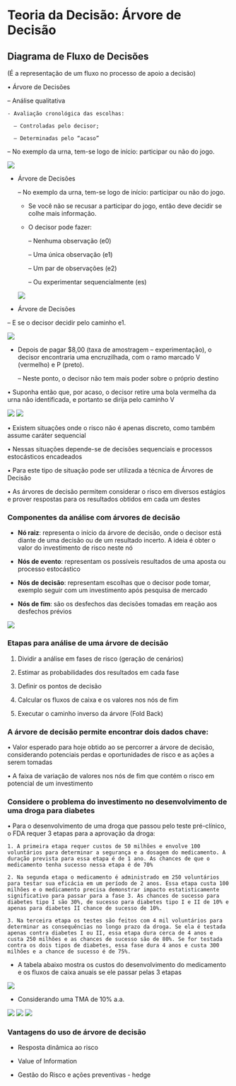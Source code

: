 # Teoria da Decisão: Árvore de Decisão

## Diagrama de Fluxo de Decisões

(É a representação de um fluxo no processo de apoio a decisão)

• Árvore de Decisões

  – Análise qualitativa

    - Avaliação cronológica das escolhas:

      – Controladas pelo decisor;

      – Determinadas pelo “acaso”
  
  – No exemplo da urna, tem-se logo de início: participar ou não do jogo.
  
  <img src=".assets/arv1.jpg">
  
  
- Árvore de Decisões

  – No exemplo da urna, tem-se logo de início: participar ou não do jogo.
  
    - Se você não se recusar a participar do jogo, então deve decidir se colhe mais informação.
    
    - O decisor pode fazer:
    
      – Nenhuma observação (e0)
      
      – Uma única observação (e1)
      
      – Um par de observações (e2)
      
      – Ou experimentar sequencialmente (es)
      
  <img src=".assets/arv2.jpg">
      
      
 - Árvore de Decisões

  – E se o decisor decidir pelo caminho e1.
  
   <img src=".assets/arv3.jpg"> 

- Depois de pagar $8,00 (taxa de amostragem – experimentação), o decisor encontraria uma encruzilhada, com o ramo marcado V (vermelho) e P (preto).

  – Neste ponto, o decisor não tem mais poder sobre o próprio destino
  
• Suponha então que, por acaso, o decisor retire uma bola vermelha da urna não identificada, e portanto se dirija pelo caminho V
  
      
 <img src=".assets/arv4.jpg"> 

 <img src=".assets/arv5.jpg"> 


• Existem situações onde o risco não é apenas discreto, como também assume caráter sequencial

• Nessas situações depende-se de decisões sequenciais e processos estocásticos encadeados

• Para este tipo de situação pode ser utilizada a técnica de Árvores de Decisão

• As árvores de decisão permitem considerar o risco em diversos estágios e prover respostas para os resultados obtidos em cada um destes


### Componentes da análise com árvores de decisão

- **Nó raiz**: representa o início da árvore de decisão, onde o decisor está diante de uma decisão ou de um resultado incerto. A ideia é obter o valor do investimento de risco neste nó

- **Nós de evento**: representam os possíveis resultados de uma aposta ou processo estocástico

- **Nós de decisão**: representam escolhas que o decisor pode tomar, exemplo seguir com um investimento após pesquisa de mercado

- **Nós de fim**: são os desfechos das decisões tomadas em reação aos desfechos prévios

<img src=".assets/arv6.jpg"> 

### Etapas para análise de uma árvore de decisão

1. Dividir a análise em fases de risco (geração de cenários)

2. Estimar as probabilidades dos resultados em cada fase

3. Definir os pontos de decisão

4. Calcular os fluxos de caixa e os valores nos nós de fim

5. Executar o caminho inverso da árvore (Fold Back)

### A árvore de decisão permite encontrar dois dados chave:

• Valor esperado para hoje obtido ao se percorrer a árvore de decisão, considerando potenciais perdas e oportunidades de risco e as ações a serem tomadas

• A faixa de variação de valores nos nós de fim que contém o risco em potencial de um investimento


### Considere o problema do investimento no desenvolvimento de uma droga para diabetes

  • Para o desenvolvimento de uma droga que passou pelo teste pré-clínico, o FDA requer 3 etapas para a aprovação da droga:

    1. A primeira etapa requer custos de 50 milhões e envolve 100 voluntários para determinar a segurança e a dosagem do medicamento. A duração prevista para essa etapa é de 1 ano. As chances de que o medicamento tenha sucesso nessa etapa é de 70%

    2. Na segunda etapa o medicamento é administrado em 250 voluntários para testar sua eficácia em um período de 2 anos. Essa etapa custa 100 milhões e o medicamento precisa demonstrar impacto estatisticamente significativo para passar para a fase 3. As chances de sucesso para diabetes tipo I são 30%, de sucesso para diabetes tipo I e II de 10% e apenas para diabetes II chance de sucesso de 10%.
    
    3. Na terceira etapa os testes são feitos com 4 mil voluntários para determinar as consequências no longo prazo da droga. Se ela é testada apenas contra diabetes I ou II, essa etapa dura cerca de 4 anos e custa 250 milhões e as chances de sucesso são de 80%. Se for testada contra os dois tipos de diabetes, essa fase dura 4 anos e custa 300 milhões e a chance de sucesso é de 75%.



- A tabela abaixo mostra os custos do desenvolvimento do medicamento e os fluxos de caixa anuais se ele passar pelas 3 etapas

<img src=".assets/tabeladiabetes.JPG">

- Considerando uma TMA de 10% a.a.

<img src=".assets/arvdia.jpg">

<img src=".assets/arvdia2.jpg">

<img src=".assets/arvdia3.jpg">


### Vantagens do uso de árvore de decisão

- Resposta dinâmica ao risco

- Value of Information

- Gestão do Risco e ações preventivas - hedge
